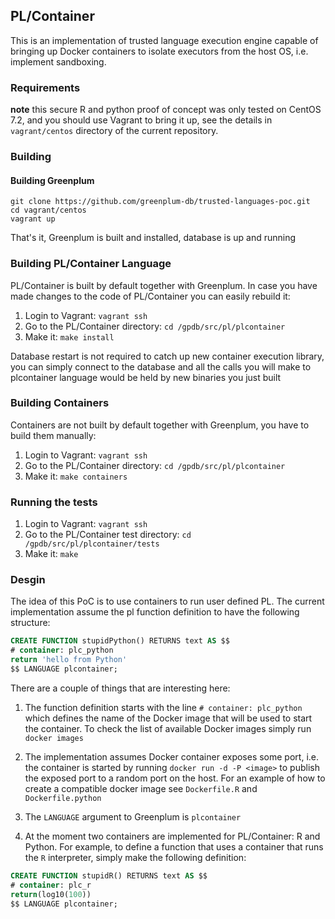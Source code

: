 ## PL/Container

This is an implementation of trusted language execution engine capable of
bringing up Docker containers to isolate executors from the host OS, i.e.
implement sandboxing.

### Requirements

**note** this secure R and python proof of concept was only tested on CentOS
7.2, and you should use Vagrant to bring it up, see the details in
`vagrant/centos` directory of the current repository.

### Building

#### Building Greenplum

```shell
git clone https://github.com/greenplum-db/trusted-languages-poc.git
cd vagrant/centos
vagrant up
```

That's it, Greenplum is built and installed, database is up and running

### Building PL/Container Language

PL/Container is built by default together with Greenplum. In case you have made
changes to the code of PL/Container you can easily rebuild it:

1. Login to Vagrant: `vagrant ssh`
1. Go to the PL/Container directory: `cd /gpdb/src/pl/plcontainer`
1. Make it: `make install`

Database restart is not required to catch up new container execution library,
you can simply connect to the database and all the calls you will make to
plcontainer language would be held by new binaries you just built

### Building Containers

Containers are not built by default together with Greenplum, you have to build
them manually:

1. Login to Vagrant: `vagrant ssh`
1. Go to the PL/Container directory: `cd /gpdb/src/pl/plcontainer`
1. Make it: `make containers`

### Running the tests

1. Login to Vagrant: `vagrant ssh`
1. Go to the PL/Container test directory: `cd /gpdb/src/pl/plcontainer/tests`
1. Make it: `make`

### Desgin

The idea of this PoC is to use containers to run user defined PL. The
current implementation assume the pl function definition to have the
following structure:

```sql
CREATE FUNCTION stupidPython() RETURNS text AS $$
# container: plc_python
return 'hello from Python'
$$ LANGUAGE plcontainer;
```

There are a couple of things that are interesting here:

1. The function definition starts with the line `# container: plc_python` which
defines the name of the Docker image that will be used to start the container.
To check the list of available Docker images simply run `docker images`

1. The implementation assumes Docker container exposes some port, i.e. the
container is started by running `docker run -d -P <image>` to publish the
exposed port to a random port on the host. For an example of how to create a
compatible docker image see `Dockerfile.R` and `Dockerfile.python`

1. The `LANGUAGE` argument to Greenplum is `plcontainer`

1. At the moment two containers are implemented for PL/Container: R and Python.
For example, to define a function that uses a container that runs the `R`
interpreter, simply make the following definition:
```sql
CREATE FUNCTION stupidR() RETURNS text AS $$
# container: plc_r
return(log10(100))
$$ LANGUAGE plcontainer;
```

